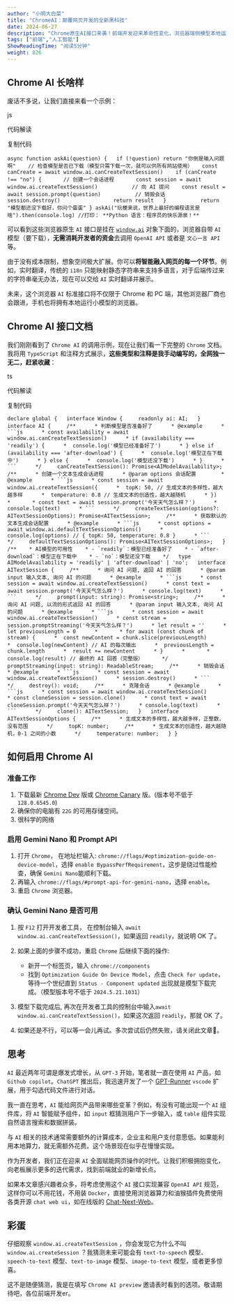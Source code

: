 ```yaml
---
author: "小明大白菜"
title: "ChromeAI：颠覆网页开发的全新黑科技"
date: 2024-06-27
description: "Chrome原生AI接口来袭！前端开发迎来革命性变化，浏览器端侧模型本地运算，颠覆你对浏览器的认知！"
tags: ["前端","人工智能"]
ShowReadingTime: "阅读5分钟"
weight: 826
---
```

Chrome AI 长啥样
-------------

废话不多说，让我们直接来看一个示例：

js

 代码解读

复制代码

`async function askAi(question) { 	if (!question) return "你倒是输入问题啊" 	// 检查模型是否已下载（模型只需下载一次，就可以供所有网站使用） 	const canCreate = await window.ai.canCreateTextSession() 	if (canCreate !== "no") { 		// 创建一个会话进程 	  const session = await window.ai.createTextSession()    		// 向 AI 提问 	  const result = await session.prompt(question) 	   	  // 销毁会话 	  session.destroy() 		 		return result 	}	 	 	return "模型都还没下载好，你问个蛋蛋" } askAi("玩梗来说，世界上最好的编程语言是啥").then(console.log) //打印： **Python 语言：程序员的快乐源泉！**`

可以看到这些浏览器原生 `AI` 接口是挂在 [`window.ai`](https://link.juejin.cn?target=http%3A%2F%2Fwindow.ai "http://window.ai") 对象下面的，浏览器自带 `AI` 模型（要下载），**无需消耗开发者的资金**去调用 `OpenAI API` 或者是 `文心一言 API`等。

由于没有成本限制，想象空间极大扩展。你可以**将智能融入网页的每一个环节**。例如，实时翻译，传统的 `i18n` 只能映射静态字符串来支持多语言，对于后端传过来的字符串毫无办法，现在可以交给 `AI` 实时翻译并展示。

未来，这个浏览器 `AI` 标准接口将不仅限于 Chrome 和 PC 端，其他浏览器厂商也会跟进，手机也将拥有本地运行小模型的浏览器。

Chrome AI 接口文档
--------------

我们刚刚看到了 `Chrome AI` 的调用示例，现在让我们看一下完整的 `Chrome` 文档。我将用 `TypeScript` 和注释方式展示，**这些类型和注释是我手动编写的，全网独一无二，赶紧收藏**：

ts

 代码解读

复制代码

``declare global {   interface Window {     readonly ai: AI;   }   interface AI {     /**      * 判断模型是否准备好了      * @example      * ```js      * const availability = await window.ai.canCreateTextSession()      * if (availability === 'readily') {      *  console.log('模型已经准备好了')      * } else if (availability === 'after-download') {      *  console.log('模型正在下载中')      * } else {      *  console.log('模型还没下载')      * }      * ```      */     canCreateTextSession(): Promise<AIModelAvailability>;     /**      * 创建一个文本生成会话进程      * @param options 会话配置        * @example      * ```js      * const session = await window.ai.createTextSession({      *  topK: 50, // 生成文本的多样性，越大越多样      *  temperature: 0.8 // 生成文本的创造性，越大越随机      * })      *       * const text = await session.prompt('今天天气怎么样？')      * console.log(text)      * ```      */     createTextSession(options?: AITextSessionOptions): Promise<AITextSession>;     /**      * 获取默认的文本生成会话配置      * @example      * ```js      * const options = await window.ai.defaultTextSessionOptions()      * console.log(options) // { topK: 50, temperature: 0.8 }      * ```      */     defaultTextSessionOptions(): Promise<AITextSessionOptions>;   }   /**    * AI模型的可用性    * - `readily`：模型已经准备好了    * - `after-download`：模型正在下载中    * - `no`：模型还没下载    */   type AIModelAvailability = 'readily' | 'after-download' | 'no';   interface AITextSession {     /**      * 询问 AI 问题, 返回 AI 的回答      * @param input 输入文本, 询问 AI 的问题      * @example      * ```js      * const session = await window.ai.createTextSession()      * const text = await session.prompt('今天天气怎么样？')      * console.log(text)      * ```      */     prompt(input: string): Promise<string>;     /**      * 询问 AI 问题, 以流的形式返回 AI 的回答      * @param input 输入文本, 询问 AI 的问题      * @example      * ```js      * const session = await window.ai.createTextSession()      * const stream = session.promptStreaming('今天天气怎么样？')      * let result = ''      * let previousLength = 0      *       * for await (const chunk of stream) {      *  const newContent = chunk.slice(previousLength)      *  console.log(newContent) // AI 的每次输出      *  previousLength = chunk.length      *  result += newContent      * }      *       * console.log(result) // 最终的 AI 回答（完整版）      */     promptStreaming(input: string): ReadableStream;     /**      * 销毁会话      * @example      * ```js      * const session = await window.ai.createTextSession()      * session.destroy()      * ```      */     destroy(): void;     /**      * 克隆会话      * @example      * ```js      * const session = await window.ai.createTextSession()      * const cloneSession = session.clone()      * const text = await cloneSession.prompt('今天天气怎么样？')      * console.log(text)      * ```      */     clone(): AITextSession;   }   interface AITextSessionOptions {     /**      * 生成文本的多样性，越大越多样，正整数，没有范围      */     topK: number;     /**      * 生成文本的创造性，越大越随机，0-1 之间的小数      */     temperature: number;   } }``

如何启用 Chrome AI
--------------

### 准备工作

1.  下载最新 [Chrome Dev](https://link.juejin.cn?target=https%3A%2F%2Fwww.google.com%2Fintl%2Fen_sg%2Fchrome%2Fdev%2F "https://www.google.com/intl/en_sg/chrome/dev/") 版或 [Chrome Canary](https://link.juejin.cn?target=https%3A%2F%2Fwww.google.com%2Fintl%2Fen_sg%2Fchrome%2Fcanary%2F "https://www.google.com/intl/en_sg/chrome/canary/") 版。(版本号不低于 `128.0.6545.0`)
2.  确保你的电脑有 `22G` 的可用存储空间。
3.  很科学的网络

### 启用 Gemini Nano 和 Prompt API

1.  打开 `Chrome`， 在地址栏输入: `chrome://flags/#optimization-guide-on-device-model`，选择 `enable BypassPerfRequirement`，这步是绕过性能检查，确保 `Gemini Nano`能顺利下载。
2.  再输入 `chrome://flags/#prompt-api-for-gemini-nano`，选择 `enable`。
3.  重启 `Chrome` 浏览器。

### 确认 Gemini Nano 是否可用

1.  按 `F12` 打开开发者工具， 在控制台输入 `await window.ai.canCreateTextSession()`，如果返回 `readily`，就说明 OK 了。
    
2.  如果上面的步骤不成功，重启 `Chrome` 后继续下面的操作:
    
    *   新开一个标签页，输入 `chrome://components`
    *   找到 `Optimization Guide On Device Model`，点击 `Check for update`，等待一个世纪直到 `Status - Component updated` 出现就是模型下载完成。（模型版本号不低于 `2024.5.21.1031`）
3.  模型下载完成后, 再次在开发者工具的控制台中输入`await window.ai.canCreateTextSession()`，如果这次返回 `readily`，那就 OK 了。
    
4.  如果还是不行，可以等一会儿再试。多次尝试后仍然失败，请关闭此文章🐶。
    

思考
--

`AI` 最近两年可谓是爆发式增长，从 `GPT-3` 开始，笔者就一直在使用 `AI` 产品，如 `Github copilot`。`ChatGPT` 推出后，我迅速开发了一个 [GPT-Runner](https://link.juejin.cn?target=https%3A%2F%2Fgithub.com%2Fnicepkg%2Fgpt-runner "https://github.com/nicepkg/gpt-runner") `vscode` 扩展，用于勾选代码文件进行对话。

我一直在思考，`AI` 能给网页产品带来哪些变革？例如，有没有可能出现一个 `AI` 组件库，将 `AI` 智能赋予组件，如 `input` 框猜测用户下一步输入，或 `table` 组件实现自然语言搜索和数据拼装。

与 `AI` 相关的技术通常需要额外的计算成本，企业主和用户支付意愿低。如果能利用本地算力，就无需额外花费。这个场景现在似乎在慢慢实现。

作为开发者，我们正在迎来 `AI` 全面赋能网页操作的时代。让我们积极拥抱变化，向老板展示更多的迭代需求，找到前端就业的新增长点。

如果本文章感兴趣者众多，将考虑使用这个 `AI` 接口实现兼容 `OpenAI API` 规范，这样你可以不用花钱，不用装 `Docker`，直接使用浏览器算力和油猴插件免费使用各类开源 `chat web ui`，如在线版的 [Chat-Next-Web](https://link.juejin.cn?target=https%3A%2F%2Fgithub.com%2FChatGPTNextWeb%2FChatGPT-Next-Web "https://github.com/ChatGPTNextWeb/ChatGPT-Next-Web")。

彩蛋
--

仔细观察 `window.ai.createTextSession` ，你会发现它为什么不叫 `window.ai.createSession` ？我猜测未来可能会有 `text-to-speech` 模型、 `speech-to-text` 模型、`text-to-image` 模型、`image-to-text` 模型，或者更多惊喜。

这不是随便猜测，我是在填写 `Chrome AI preview` 邀请表时看到的选项。敬请期待吧，各位前端开发er。